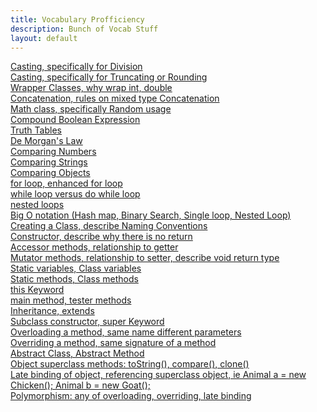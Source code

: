 ```yaml
---
title: Vocabulary Profficiency
description: Bunch of Vocab Stuff
layout: default
---
```


[Casting, specifically for Division]() <br>
[Casting, specifically for Truncating or Rounding]() <br>
[Wrapper Classes, why wrap int, double]() <br>
[Concatenation, rules on mixed type Concatenation]() <br>
[Math class, specifically Random usage]() <br>
[Compound Boolean Expression]() <br>
[Truth Tables]() <br>
[De Morgan's Law]() <br>
[Comparing Numbers]() <br>
[Comparing Strings]() <br>
[Comparing Objects]() <br>
[for loop, enhanced for loop]() <br>
[while loop versus do while loop]() <br>
[nested loops]() <br>
[Big O notation (Hash map, Binary Search, Single loop, Nested Loop)]() <br>
[Creating a Class, describe Naming Conventions]() <br>
[Constructor, describe why there is no return]() <br>
[Accessor methods, relationship to getter]() <br>
[Mutator methods, relationship to setter, describe void return type]() <br>
[Static variables, Class variables]() <br>
[Static methods, Class methods]() <br>
[this Keyword]() <br>
[main method, tester methods]() <br>
[Inheritance, extends]() <br>
[Subclass constructor, super Keyword]() <br>
[Overloading a method, same name different parameters]() <br>
[Overriding a method, same signature of a method]() <br>
[Abstract Class, Abstract Method]() <br>
[Object superclass methods: toString(), compare(), clone()]() <br>
[Late binding of object, referencing superclass object, ie Animal a = new Chicken(); Animal b = new Goat();]() <br>
[Polymorphism: any of overloading, overriding, late binding]() <br>